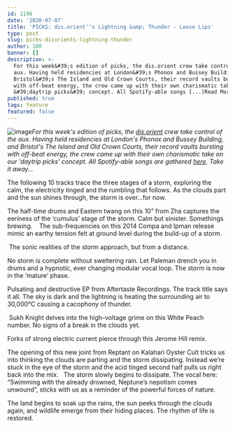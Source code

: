 ```yaml
---
id: 1196
date: '2020-07-07'
title: 'PICKS: dis.orient''s Lightning &amp; Thunder - Loose Lips'
type: post
slug: picks-disorients-lightning-thunder
author: 100
banner: []
description: >-
  For this week&#39;s edition of picks, the dis.orient crew take control of the
  aux. Having held residencies at London&#39;s Phonox and Bussey Building, and
  Bristol&#39;s The Island and Old Crown Courts, their record vaults bursting
  with off-beat energy, the crew came up with their own charismatic take on our
  &#39;daytrip picks&#39; concept. All Spotify-able songs [...]Read More...
published: true
tags: feature
featured: false
---
```

![image](../undefined)_For this week's edition of picks, the [dis.orient](https://soundcloud.com/disorientuk?fbclid=IwAR1iudI-SDOiLjADg8e_Tqgxg0baRg3RZkikI3Xeh8cRjm2h2JKty85n1hg) crew take control of the aux. Having held residencies at London's Phonox and Bussey Building, and Bristol's The Island and Old Crown Courts, their record vaults bursting with off-beat energy, the crew came up with their own charismatic take on our 'daytrip picks' concept. All Spotify-able songs are gathered_ [_here_](https://open.spotify.com/playlist/1iD1FWBkjNokupXtMjRCi6?si=0G895VEISRK934e64XYS1g)_. Take it away…_

The following 10 tracks trace the three stages of a storm, exploring the calm, the electricity tinged and the rumbling that follows. As the clouds part and the sun shines through, the storm is over…for now. 

The half-time drums and Eastern twang on this 10” from Zha captures the eeriness of the ‘cumulus’ stage of the storm. Calm but sinister. Somethings brewing.    The sub-frequencies on this 2014 Compa and Ipman release mimic an earthy tension felt at ground level during the build-up of a storm. 

 The sonic realities of the storm approach, but from a distance.  

No storm is complete without sweltering rain. Let Paleman drench you in drums and a hypnotic, ever changing modular vocal loop. The storm is now in the ‘mature’ phase.  

Pulsating and destructive EP from Aftertaste Recordings. The track title says it all. The sky is dark and the lightning is heating the surrounding air to 30,000°C causing a cacophony of thunder.  

 Sukh Knight delves into the high-voltage grime on this White Peach number. No signs of a break in the clouds yet.  

Forks of strong electric current pierce through this Jerome Hill remix.  

The opening of this new joint from Reptant on Kalahari Oyster Cult tricks us into thinking the clouds are parting and the storm dissipating. Instead we’re stuck in the eye of the storm and the acid tinged second half pulls us right back into the mix.   The storm slowly begins to dissipate. The vocal here: “Swimming with the already drowned, Neptune’s nepotism comes unwound”, sticks with us as a reminder of the powerful forces of nature.  

The land begins to soak up the rains, the sun peeks through the clouds again, and wildlife emerge from their hiding places. The rhythm of life is restored.